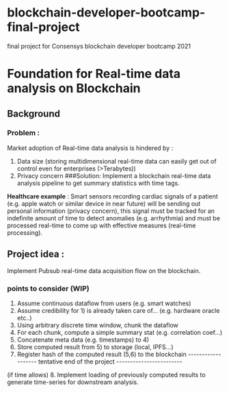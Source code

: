 # blockchain-developer-bootcamp-final-project
final project for Consensys blockchain developer bootcamp 2021

# Foundation for Real-time data analysis on Blockchain 

## Background
### Problem : 
Market adoption of Real-time data analysis is hindered by : 
1) Data size (storing multidimensional real-time data can easily get out of control even for enterprises (>Terabytes))
2) Privacy concern 
###Solution:
Implement a blockchain real-time data analysis pipeline to get summary statistics with time tags.

**Healthcare example** : Smart sensors recording cardiac signals of a patient (e.g. apple watch or similar device in near future) will be sending out personal information (privacy concern), this signal must be tracked for an indefinite amount of time to detect anomalies (e.g. arrhythmia) and must be processed real-time to come up with effective measures (real-time processing).

## Project idea : 
Implement Pubsub real-time data acquisition flow on the blockchain.

### points to consider (WIP)
1. Assume continuous dataflow from users (e.g. smart watches) 
2. Assume credibility for 1) is already taken care of... (e.g. hardware oracle etc..) 
3. Using arbitrary discrete time window, chunk the dataflow
4. For each chunk, compute a simple summary stat (e.g. correlation coef...)
5. Concatenate meta data (e.g. timestamps) to 4)
6. Store computed result from 5) to storage (local, IPFS...)
7. Register hash of the computed result (5,6) to the blockchain
------------------- tentative end of the project ------------------------

 (if time allows) 8. Implement loading of previously computed results to generate time-series for downstream analysis. 
